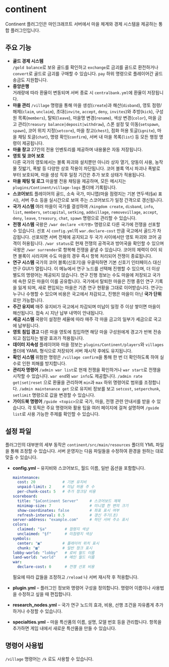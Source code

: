 # continent
Continent 플러그인은 마인크래프트 서버에서 마을 체계와 경제 시스템을 제공하는 통합 플러그인입니다.

## 주요 기능
- **골드 경제 시스템**  
  `/gold balance`로 보유 골드를 확인하고 `exchange`로 금괴를 골드로 환전하거나 `convert`로 골드로 금괴를 구매할 수 있습니다. `pay` 하위 명령으로 플레이어간 골드 송금도 지원합니다.
- **중앙은행**  
  거래량에 따라 환율이 변동되며 서버 종료 시 `centralbank.yml`에 환율이 저장됩니다.
- **마을 관리**
  `/village` 명령을 통해 마을 생성(`create`)과 해산(`disband`), 영토 점령/해제(`claim`, `unclaim`), 초대(`invite`, `accept`, `deny`, `invites`)와 추방(`kick`), 구성원 목록(`members`), 탈퇴(`leave`), 마을명 변경(`rename`), 색상 변경(`color`), 마을 금고 관리(`treasury balance|deposit|withdraw`), 스폰 설정 및 이동(`setspawn`, `spawn`), 코어 위치 지정(`setcore`), 마을 창고(`chest`), 점화 허용 토글(`ignite`), 마을 채팅 토글(`chat`), 명령 확인(`confirm`), 서버 내 마을 목록(`list`) 등 모든 행정 명령이 제공됩니다.
- **마을 창고**
  27칸의 전용 인벤토리를 제공하며 내용물은 자동 저장됩니다.
- **영토 및 코어 보호**  
  다른 국가의 영토에서는 블록 파괴와 설치뿐만 아니라 상자 열기, 양동이 사용, 농작물 짓밟기, 폭발 등 다양한 상호 작용이 차단됩니다. 코어 블록 역시 파괴나 폭발로부터 보호되며, 마을 생성 직후 일정 기간은 추가 보호 상태가 적용됩니다.
- **마을 채팅 및 로그**
  마을별 전용 채팅을 제공하며, 모든 메시지는 `plugins/Continent/village-logs` 폴더에 기록됩니다.
- **스코어보드**
  플레이어의 골드, 소속 국가, 미니맵(마을 점령지는 기본 연두색(§a) 표시), 서버 주소 등을 실시간으로 보여 주는 스코어보드가 일정 간격으로 갱신됩니다.
- **국가 시스템**
  여러 마을이 국가를 결성하여 `/kingdom create`, `disband`, `info`, `list`, `members`, `setcapital`, `setking`, `addvillage`, `removevillage`, `accept`, `deny`, `leave`, `treasury`, `chat`, `spawn` 명령으로 관리할 수 있습니다.
- **전쟁 시스템**
 국왕은 `/war declare <국가명>` 명령으로 다른 국가에 전쟁을 선포할 수 있습니다. 선포 시 `config.yml`의 `war.declare-cost` 만큼 국고에서 골드가 차감됩니다. 선포되면 서버 전체에 공지되고 두 국가 사이에서만 영토 파괴와 코어 공격이 허용됩니다. `/war status`로 현재 전쟁의 공격국과 방어국을 확인할 수 있으며 국왕은 `/war surrender`로 항복해 전쟁을 끝낼 수 있습니다.
 코어의 체력이 0이 되면 블록이 사라지며 수도 마을의 경우 즉시 항복 처리되어 전쟁이 종료됩니다.
- **연구 시스템**
  국가의 코어 블록(신호기)을 우클릭하면 기본 신호기 인터페이스 대신 연구 GUI가 열립니다. 이 메뉴에서 연구 노드를 선택해 진행할 수 있으며, 더 이상 별도의 명령어는 제공되지 않습니다.
  연구 진행 정보는 수도 마을에 저장되고 국가에 속한 모든 마을이 이를 공유합니다. 국가에서 탈퇴한 마을은 진행 중인 연구 기록을 잃게 되며, 새로 편입되는 마을은 기존 연구 현황을 그대로 이어받습니다. 연구는 누구나 수행할 수 있으며 비용은 국고에서 차감되고, 진행은 마을이 아닌 **국가 단위**로만 가능합니다.
- **주간 유지비**
  매주 유지비가 국고에서 차감되며 미납이 일정 주 이상 쌓이면 마을이 해산됩니다. 접속 시 지난 납부 내역이 안내됩니다.
- **세금 시스템**
  국왕이 설정한 세율에 따라 매주 각 마을 금고의 일부가 세금으로 국고에 납부됩니다.
- **영토 침입 경고**
  다른 마을 영토에 침입하면 해당 마을 구성원에게 경고가 반복 전송되고 침입자는 발광 효과가 적용됩니다.
- **데이터 지속성**
  플레이어와 마을 정보는 `plugins/Continent/players`와 `villages` 폴더에 YAML 형식으로 저장되어 서버 재시작 후에도 유지됩니다.
- **확인 시스템**
  위험한 명령은 `/village confirm`을 통해 한 번 더 확인하도록 하여 실수로 인한 피해를 방지합니다.
- **관리자 명령어**
  `/admin war list`로 현재 전쟁을 확인하거나 `war start`로 전쟁을 시작할 수 있습니다. `war end`와 `war info`도 제공합니다.
  `/admin rate get|set|reset` 으로 환율을 관리하며 `min`과 `max` 하위 명령어로 범위를 조정합니다.
  `/admin maintenance get` 으로 유지비 정보를 보고 `setcost`, `setperchunk`, `setlimit` 명령으로 값을 변경할 수 있습니다.
- **가이드북 명령어**
  `/guide <topic>`으로 국가, 마을, 전쟁 관련 안내서를 받을 수 있습니다. 각 토픽은 주요 명령어와 활용 팁을 여러 페이지에 걸쳐 설명하며 `/guide list`로 사용 가능한 주제를 확인할 수 있습니다.

## 설정 파일
플러그인의 대부분의 세부 동작은 `continent/src/main/resources` 폴더의 YML 파일을 통해 조정할 수 있습니다. 서버 운영자는 다음 파일들을 수정하여 환경을 원하는 대로 맞출 수 있습니다.

- **config.yml** – 유지비와 스코어보드, 월드 이름, 일반 옵션을 포함합니다.
  ```yml
  maintenance:
    cost: 20            # 기본 유지비
    unpaid-limit: 2     # 미납 허용 주 수
    per-chunk-cost: 5   # 추가 청크당 비용
  scoreboard:
    title: "§aContinent Server"     # 스코어보드 제목
    minimap-size: 7                 # 미니맵 한 변의 크기
    show-coordinates: false         # 좌표 표시 여부
    refresh-interval: 0.5           # 갱신 주기(초)
  server-address: "example.com"     # 하단 서버 주소 표시
  colors:
    claimed: "§a"        # 점령지 색상
    unclaimed: "§f"      # 미점령지 색상
  symbols:
    center: "▣"         # 플레이어 위치 표시
    chunk: "▩"          # 일반 청크 표시
  lobby-world: "lobby"   # 로비 월드 이름
  land-world: "world"    # 메인 월드 이름
  war:
    declare-cost: 0      # 전쟁 선포 비용
  ```
  필요에 따라 값들을 조정하고 `/reload` 나 서버 재시작 후 적용합니다.

- **plugin.yml** – 플러그인 정보와 명령어 구성을 정의합니다. 명령어 이름이나 사용법을 수정하고 싶을 때 편집합니다.
- **research_nodes.yml** – 국가 연구 노드의 효과, 비용, 선행 조건을 자유롭게 추가하거나 수정할 수 있습니다.
- **specialties.yml** – 마을 특산품의 이름, 설명, 모델 번호 등을 관리합니다. 항목을 추가하면 게임 내에서 새로운 특산품을 만들 수 있습니다.

## 명령어 사용법
`/village` 명령어는 `/k` 로도 사용할 수 있습니다.

